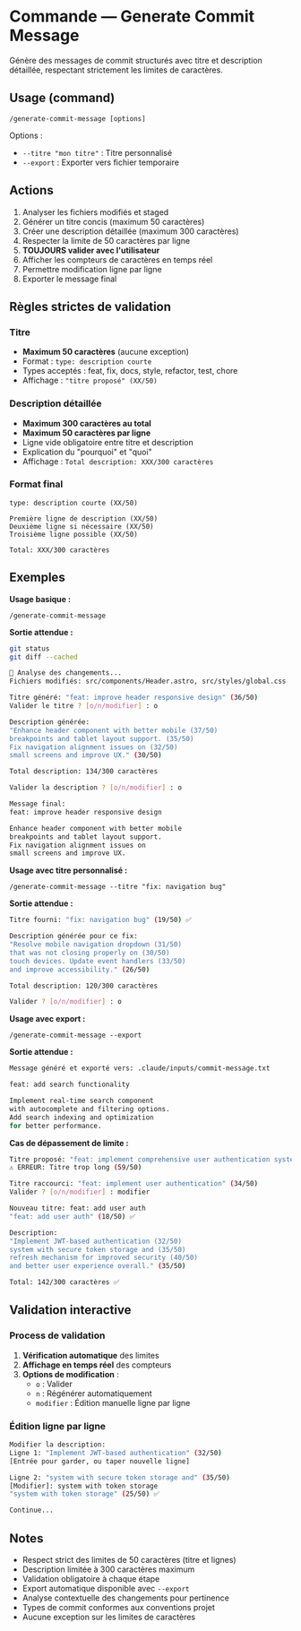 # Commande — Generate Commit Message

Génère des messages de commit structurés avec titre et description détaillée, respectant strictement les limites de caractères.

## Usage (command)

```
/generate-commit-message [options]
```

Options :

- `--titre "mon titre"` : Titre personnalisé
- `--export` : Exporter vers fichier temporaire

## Actions

1. Analyser les fichiers modifiés et staged
2. Générer un titre concis (maximum 50 caractères)
3. Créer une description détaillée (maximum 300 caractères)
4. Respecter la limite de 50 caractères par ligne
5. **TOUJOURS valider avec l'utilisateur**
6. Afficher les compteurs de caractères en temps réel
7. Permettre modification ligne par ligne
8. Exporter le message final

## Règles strictes de validation

### Titre

- **Maximum 50 caractères** (aucune exception)
- Format : `type: description courte`
- Types acceptés : feat, fix, docs, style, refactor, test, chore
- Affichage : `"titre proposé" (XX/50)`

### Description détaillée

- **Maximum 300 caractères au total**
- **Maximum 50 caractères par ligne**
- Ligne vide obligatoire entre titre et description
- Explication du "pourquoi" et "quoi"
- Affichage : `Total description: XXX/300 caractères`

### Format final

```
type: description courte (XX/50)

Première ligne de description (XX/50)
Deuxième ligne si nécessaire (XX/50)
Troisième ligne possible (XX/50)

Total: XXX/300 caractères
```

## Exemples

**Usage basique :**

```
/generate-commit-message
```

**Sortie attendue :**

```bash
git status
git diff --cached

📝 Analyse des changements...
Fichiers modifiés: src/components/Header.astro, src/styles/global.css

Titre généré: "feat: improve header responsive design" (36/50)
Valider le titre ? [o/n/modifier] : o

Description générée:
"Enhance header component with better mobile (37/50)
breakpoints and tablet layout support. (35/50)
Fix navigation alignment issues on (32/50)
small screens and improve UX." (30/50)

Total description: 134/300 caractères

Valider la description ? [o/n/modifier] : o

Message final:
feat: improve header responsive design

Enhance header component with better mobile
breakpoints and tablet layout support.
Fix navigation alignment issues on
small screens and improve UX.
```

**Usage avec titre personnalisé :**

```
/generate-commit-message --titre "fix: navigation bug"
```

**Sortie attendue :**

```bash
Titre fourni: "fix: navigation bug" (19/50) ✅

Description générée pour ce fix:
"Resolve mobile navigation dropdown (31/50)
that was not closing properly on (30/50)
touch devices. Update event handlers (33/50)
and improve accessibility." (26/50)

Total description: 120/300 caractères

Valider ? [o/n/modifier] : o
```

**Usage avec export :**

```
/generate-commit-message --export
```

**Sortie attendue :**

```bash
Message généré et exporté vers: .claude/inputs/commit-message.txt

feat: add search functionality

Implement real-time search component
with autocomplete and filtering options.
Add search indexing and optimization
for better performance.
```

**Cas de dépassement de limite :**

```bash
Titre proposé: "feat: implement comprehensive user authentication system" (59/50)
⚠️ ERREUR: Titre trop long (59/50)

Titre raccourci: "feat: implement user authentication" (34/50)
Valider ? [o/n/modifier] : modifier

Nouveau titre: feat: add user auth
"feat: add user auth" (18/50) ✅

Description:
"Implement JWT-based authentication (32/50)
system with secure token storage and (35/50)
refresh mechanism for improved security (40/50)
and better user experience overall." (35/50)

Total: 142/300 caractères ✅
```

## Validation interactive

### Process de validation

1. **Vérification automatique** des limites
2. **Affichage en temps réel** des compteurs
3. **Options de modification** :
   - `o` : Valider
   - `n` : Régénérer automatiquement
   - `modifier` : Édition manuelle ligne par ligne

### Édition ligne par ligne

```bash
Modifier la description:
Ligne 1: "Implement JWT-based authentication" (32/50)
[Entrée pour garder, ou taper nouvelle ligne]

Ligne 2: "system with secure token storage and" (35/50)
[Modifier]: system with token storage
"system with token storage" (25/50) ✅

Continue...
```

## Notes

- Respect strict des limites de 50 caractères (titre et lignes)
- Description limitée à 300 caractères maximum
- Validation obligatoire à chaque étape
- Export automatique disponible avec `--export`
- Analyse contextuelle des changements pour pertinence
- Types de commit conformes aux conventions projet
- Aucune exception sur les limites de caractères
